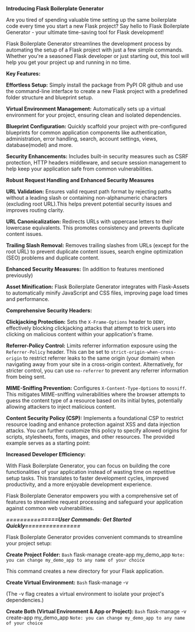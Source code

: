  **Introducing Flask Boilerplate Generator**

Are you tired of spending valuable time setting up the same boilerplate code every time you start a new Flask project? Say hello to Flask Boilerplate Generator - your ultimate time-saving tool for Flask development!

Flask Boilerplate Generator streamlines the development process by automating the setup of a Flask project with just a few simple commands. Whether you're a seasoned Flask developer or just starting out, this tool will help you get your project up and running in no time.


**Key Features:**

**Effortless Setup:** Simply install the package from PyPI OR github and use the command-line interface to create a new Flask project with a predefined folder structure and blueprint setup.

**Virtual Environment Management:** Automatically sets up a virtual environment for your project, ensuring clean and isolated dependencies.

**Blueprint Configuration:** Quickly scaffold your project with pre-configured blueprints for common application components like authentication, administration, error handling, search, account settings, views, database(model) and more.

**Security Enhancements:** Includes built-in security measures such as CSRF protection, HTTP headers middleware, and secure session management to help keep your application safe from common vulnerabilities.


**Robust Request Handling and Enhanced Security Measures**

**URL Validation:** Ensures valid request path format by rejecting paths without a leading slash or containing non-alphanumeric characters (excluding root URL).This helps prevent potential security issues and improves routing clarity.

**URL Canonicalization:** Redirects URLs with uppercase letters to their lowercase equivalents. This promotes consistency and prevents duplicate content issues.
  
**Trailing Slash Removal:** Removes trailing slashes from URLs (except for the root URL) to prevent duplicate content issues, search engine optimization (SEO) problems and duplicate content.

**Enhanced Security Measures:** (In addition to features mentioned previously)

**Asset Minification:** Flask Boilerplate Generator integrates with Flask-Assets to automatically minify JavaScript and CSS files, improving page load times and performance.


**Comprehensive Security Headers:**

**Clickjacking Protection:** Sets the `X-Frame-Options` header to `DENY`, effectively blocking clickjacking attacks that attempt to trick users into clicking on malicious content within your application's frame.
  
**Referrer-Policy Control:** Limits referrer information exposure using the `Referrer-Policy` header. This can be set to `strict-origin-when-cross-origin` to restrict referrer leaks to the same origin (your domain) when navigating away from your site in a cross-origin context. Alternatively, for stricter control, you can use `no-referrer` to prevent any referrer information from being sent.
  
**MIME-Sniffing Prevention:** Configures `X-Content-Type-Options` to `nosniff`. This mitigates MIME-sniffing vulnerabilities where the browser attempts to guess the content type of a resource based on its initial bytes, potentially allowing attackers to inject malicious content.

**Content Security Policy (CSP):** Implements a foundational CSP to restrict resource loading and enhance protection against XSS and data injection attacks. You can further customize this policy to specify allowed origins for scripts, stylesheets, fonts, images, and other resources. The provided example serves as a starting point:


**Increased Developer Efficiency:**

With Flask Boilerplate Generator, you can focus on building the core functionalities of your application instead of wasting time on repetitive setup tasks. This translates to faster development cycles, improved productivity, and a more enjoyable development experience.

Flask Boilerplate Generator empowers you with a comprehensive set of features to streamline request processing and safeguard your application against common web vulnerabilities.


***===============User Commands: Get Started Quickly================***

Flask Boilerplate Generator provides convenient commands to streamline your project setup:

**Create Project Folder:**
`Bash`
flask-manage create-app my_demo_app 
`Note: you can change my_demo_app to any name of your choice`

This command creates a new directory for your Flask application.

**Create Virtual Environment:**
`Bash`
flask-manage -v

(The -v flag creates a virtual environment to isolate your project's dependencies.)

**Create Both (Virtual Environment & App or Project):**
`Bash`
flask-manage -v create-app my_demo_app
`Note: you can change my_demo_app to any name of your choice`